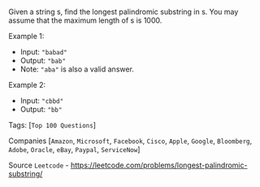 Given a string s, find the longest palindromic substring in s. You may assume that the maximum length of s is 1000.

Example 1:

- Input: `"babad"`
- Output: `"bab"`
- Note: `"aba"` is also a valid answer.

Example 2:
- Input: `"cbbd"`
- Output: `"bb"`

Tags: [`Top 100 Questions`]

Companies [`Amazon`, `Microsoft`, `Facebook`, `Cisco`, `Apple`, `Google`, `Bloomberg`, `Adobe`, `Oracle`, `eBay`,
`Paypal`, `ServiceNow`]

Source `Leetcode` - https://leetcode.com/problems/longest-palindromic-substring/